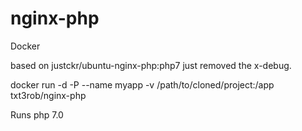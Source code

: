 # nginx-php
Docker


based on justckr/ubuntu-nginx-php:php7 just removed the x-debug.


docker run -d -P --name myapp -v /path/to/cloned/project:/app txt3rob/nginx-php

Runs php 7.0
